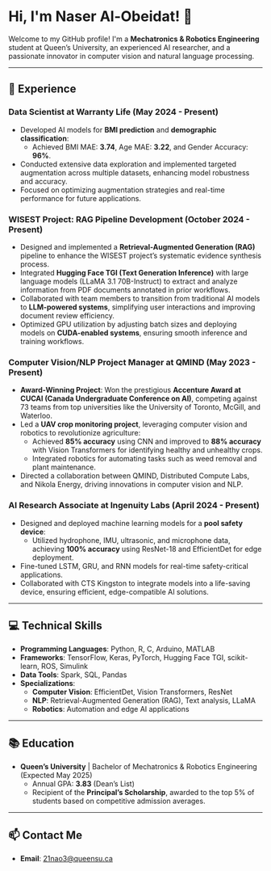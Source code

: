# Hi, I'm Naser Al-Obeidat! 👋  

Welcome to my GitHub profile! I'm a **Mechatronics & Robotics Engineering** student at Queen’s University, an experienced AI researcher, and a passionate innovator in computer vision and natural language processing.

---

## 💼 Experience

### **Data Scientist at Warranty Life** (May 2024 - Present)  
- Developed AI models for **BMI prediction** and **demographic classification**:
  - Achieved BMI MAE: **3.74**, Age MAE: **3.22**, and Gender Accuracy: **96%**.
- Conducted extensive data exploration and implemented targeted augmentation across multiple datasets, enhancing model robustness and accuracy.
- Focused on optimizing augmentation strategies and real-time performance for future applications.

### **WISEST Project: RAG Pipeline Development** (October 2024 - Present)
- Designed and implemented a **Retrieval-Augmented Generation (RAG)** pipeline to enhance the WISEST project’s systematic evidence synthesis process.
- Integrated **Hugging Face TGI (Text Generation Inference)** with large language models (LLaMA 3.1 70B-Instruct) to extract and analyze information from PDF documents annotated in prior workflows.
- Collaborated with team members to transition from traditional AI models to **LLM-powered systems**, simplifying user interactions and improving document review efficiency.
- Optimized GPU utilization by adjusting batch sizes and deploying models on **CUDA-enabled systems**, ensuring smooth inference and training workflows.

### **Computer Vision/NLP Project Manager at QMIND** (May 2023 - Present)  
- **Award-Winning Project**: Won the prestigious **Accenture Award at CUCAI (Canada Undergraduate Conference on AI)**, competing against 73 teams from top universities like the University of Toronto, McGill, and Waterloo.  
- Led a **UAV crop monitoring project**, leveraging computer vision and robotics to revolutionize agriculture:
  - Achieved **85% accuracy** using CNN and improved to **88% accuracy** with Vision Transformers for identifying healthy and unhealthy crops.
  - Integrated robotics for automating tasks such as weed removal and plant maintenance.
- Directed a collaboration between QMIND, Distributed Compute Labs, and Nikola Energy, driving innovations in computer vision and NLP.

### **AI Research Associate at Ingenuity Labs** (April 2024 - Present)  
- Designed and deployed machine learning models for a **pool safety device**:
  - Utilized hydrophone, IMU, ultrasonic, and microphone data, achieving **100% accuracy** using ResNet-18 and EfficientDet for edge deployment.
- Fine-tuned LSTM, GRU, and RNN models for real-time safety-critical applications.
- Collaborated with CTS Kingston to integrate models into a life-saving device, ensuring efficient, edge-compatible AI solutions.

---

## 💻 Technical Skills
- **Programming Languages**: Python, R, C, Arduino, MATLAB
- **Frameworks**: TensorFlow, Keras, PyTorch, Hugging Face TGI, scikit-learn, ROS, Simulink
- **Data Tools**: Spark, SQL, Pandas
- **Specializations**:
  - **Computer Vision**: EfficientDet, Vision Transformers, ResNet
  - **NLP**: Retrieval-Augmented Generation (RAG), Text analysis, LLaMA
  - **Robotics**: Automation and edge AI applications

---

## 📚 Education
- **Queen’s University** | Bachelor of Mechatronics & Robotics Engineering (Expected May 2025)
  - Annual GPA: **3.83** (Dean’s List)
  - Recipient of the **Principal’s Scholarship**, awarded to the top 5% of students based on competitive admission averages.

---

## 📫 Contact Me
- **Email**: 21nao3@queensu.ca

